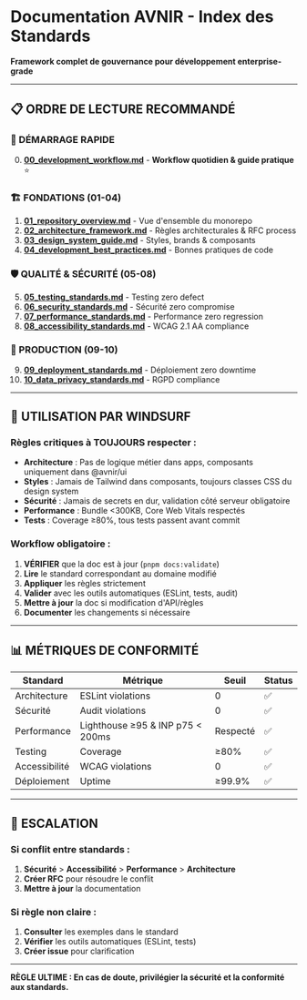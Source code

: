 # Documentation AVNIR - Index des Standards

<!-- METADATA -->
<!-- Version: 2.0.1 -->
<!-- Last Updated: 2025-10-24 -->
<!-- Last Validated: 2025-10-24 -->
<!-- Next Review: 2025-11-23 -->
<!-- Dependencies: ALL -->
<!-- Breaking Changes: Reorganization of file numbering -->
<!-- Status: ACTIVE -->
<!-- /METADATA -->

**Framework complet de gouvernance pour développement enterprise-grade**

---

## 📋 **ORDRE DE LECTURE RECOMMANDÉ**

### **🚀 DÉMARRAGE RAPIDE**
0. **[00_development_workflow.md](./00_development_workflow.md)** - **Workflow quotidien & guide pratique** ⭐

### **🏗️ FONDATIONS (01-04)**
1. **[01_repository_overview.md](./01_repository_overview.md)** - Vue d'ensemble du monorepo
2. **[02_architecture_framework.md](./02_architecture_framework.md)** - Règles architecturales & RFC process
3. **[03_design_system_guide.md](./03_design_system_guide.md)** - Styles, brands & composants
4. **[04_development_best_practices.md](./04_development_best_practices.md)** - Bonnes pratiques de code

### **🛡️ QUALITÉ & SÉCURITÉ (05-08)**
5. **[05_testing_standards.md](./05_testing_standards.md)** - Testing zero defect
6. **[06_security_standards.md](./06_security_standards.md)** - Sécurité zero compromise
7. **[07_performance_standards.md](./07_performance_standards.md)** - Performance zero regression
8. **[08_accessibility_standards.md](./08_accessibility_standards.md)** - WCAG 2.1 AA compliance

### **🚀 PRODUCTION (09-10)**
9. **[09_deployment_standards.md](./09_deployment_standards.md)** - Déploiement zero downtime
10. **[10_data_privacy_standards.md](./10_data_privacy_standards.md)** - RGPD compliance

---

## 🎯 **UTILISATION PAR WINDSURF**

### **Règles critiques à TOUJOURS respecter :**
- **Architecture** : Pas de logique métier dans apps, composants uniquement dans @avnir/ui
- **Styles** : Jamais de Tailwind dans composants, toujours classes CSS du design system
- **Sécurité** : Jamais de secrets en dur, validation côté serveur obligatoire
- **Performance** : Bundle <300KB, Core Web Vitals respectés
- **Tests** : Coverage ≥80%, tous tests passent avant commit

### **Workflow obligatoire :**
1. **VÉRIFIER** que la doc est à jour (`pnpm docs:validate`)
2. **Lire** le standard correspondant au domaine modifié
3. **Appliquer** les règles strictement
4. **Valider** avec les outils automatiques (ESLint, tests, audit)
5. **Mettre à jour** la doc si modification d'API/règles
6. **Documenter** les changements si nécessaire

---

## 📊 **MÉTRIQUES DE CONFORMITÉ**

| Standard | Métrique | Seuil | Status |
|----------|----------|-------|--------|
| Architecture | ESLint violations | 0 | ✅ |
| Sécurité | Audit violations | 0 | ✅ |
| Performance | Lighthouse ≥95 & INP p75 < 200ms | Respecté | ✅ |
| Testing | Coverage | ≥80% | ✅ |
| Accessibilité | WCAG violations | 0 | ✅ |
| Déploiement | Uptime | ≥99.9% | ✅ |

---

## 🚨 **ESCALATION**

### **Si conflit entre standards :**
1. **Sécurité** > **Accessibilité** > **Performance** > **Architecture**
2. **Créer RFC** pour résoudre le conflit
3. **Mettre à jour** la documentation

### **Si règle non claire :**
1. **Consulter** les exemples dans le standard
2. **Vérifier** les outils automatiques (ESLint, tests)
3. **Créer issue** pour clarification

---

**RÈGLE ULTIME : En cas de doute, privilégier la sécurité et la conformité aux standards.**
